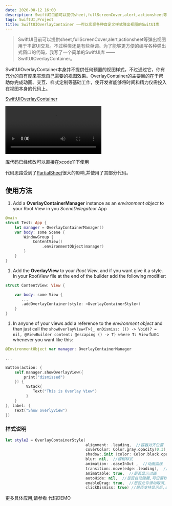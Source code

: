 ```yaml
---
date: 2020-08-12 16:00
description: SwiftUI目前可以提供sheet,fullScreenCover,alert,actionsheet等弹出视图用于丰富UI交互。不过种类还是有些单调。为了能够更方便的编写各种弹出式窗口的代码，我写了一个简单的SwiftUI库 —— SwiftUIOverlayContainer。
tags: SwiftUI,Project
title: SwiftUIOverlayContainer ——可以实现各种自定义样式弹出视图的SwitUI库
---
```


> SwiftUI目前可以提供sheet,fullScreenCover,alert,actionsheet等弹出视图用于丰富UI交互。不过种类还是有些单调。为了能够更方便的编写各种弹出式窗口的代码，我写了一个简单的SwiftUI库 —— SwiftUIOverlayContainer。

SwiftUIOverlayContainer本身并不提供任何预置的视图样式，不过通过它，你有充分的自有度来实现自己需要的视图效果。OverlayContainer的主要目的在于帮助你完成动画、交互、样式定制等基础工作，使开发者能够将时间和精力仅需投入在视图本身的代码上。

[SwiftUIOverlayContainer](https://github.com/fatbobman/SwiftUIOverlayContainer)

<video src="http://cdn.fatbobman.com/swiftui-overlay-demo.mp4" controls = "controls">你的浏览器不支持本视频</video>

库代码已经修改可以直接在xcode11下使用

代码思路受到了[PartialSheet](https://link.zhihu.com/?target=https%3A//github.com/AndreaMiotto/PartialSheet)很大的影响,并使用了其部分代码。

## 使用方法

1. Add a **OverlayContainerManager** instance as an *environment object* to your Root View in you *SceneDelegate*or App

```swift
@main
struct Test: App {
    let manager = OverlayContainerManager()
    var body: some Scene {
        WindowGroup {
            ContentView()
                .environmentObject(manager)
        }
    }
}
```

1. Add the **OverlayView** to your *Root View*, and if you want give it a style. In your RootView file at the end of the builder add the following modifier:

```swift
struct ContentView: View {

    var body: some View {
       ...
       .addOverlayContainer(style: <OverlayContainerStyle>)
    }
}
```

1. In anyone of your views add a reference to the *environment object* and than just call the `showOverlayView<T>(_ onDismiss: (() -> Void)? = nil, @ViewBuilder content: @escaping () -> T) where T: View` func whenever you want like this:

```swift
@EnvironmentObject var manager: OverlayContainerManager

...

Button(action: {
    self.manager.showOverlayView({
        print("dismissed")
    }) {
         VStack{
            Text("This is Overlay View")
         }
    }
}, label: {
    Text("Show overlyView")
})
```

### 样式说明 ###

```swift
let style2 = OverlayContainerStyle(
                                   alignment: .leading,  //容器对齐位置
                                   coverColor: Color.gray.opacity(0.3), //覆盖色
                                   shadow:.init (color: Color.black.opacity(0.3), radius: 20, x: 2, y: 0), //阴影样式
                                   blur: nil,  //模糊样式
                                   animation: .easeInOut ,  //动画曲线
                                   transition:.move(edge:.leading),  //进出动画效果
                                   animatable: true,  //是否显示动画
                                   autoHide: nil,  //是否自动隐藏,可设置秒数
                                   enableDrag: true,  //是否允许滑动取消,目前只支持 .leading,.trailing,.bottom,.top
                                   clickDismiss: true) //是否支持显示后,点击屏幕其他位置取消
```

更多具体应用,请参看 代码DEMO
